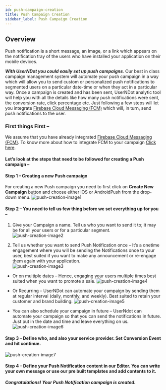 ```yaml
---
id: push-campaign-creation
title: Push Campaign Creation
sidebar_label: Push Campaign Creation
---
```

## Overview

Push notification is a short message, an image, or a link which appears on the notification tray of the users who have installed your application on their mobile devices.

***With UserNDot you could easily set up push campaigns***. Our best in class campaign management system will automate your push campaign in a way which will allow you to send custom or personalized push notifications to segmented users on a particular date-time or when they act in a particular way. Once a campaign is created and has been sent, UserNDot analytic tool will help you with all the details like how many push notifications were sent, the conversion rate, click percentage etc. Just following a few steps will let you integrate [Firebase Cloud Messaging (FCM)](https://firebase.google.com/docs/cloud-messaging/) which will, in turn, send push notifications to the user.
 

### First things First –
We assume that you have already integrated [Firebase Cloud Messaging (FCM)](https://firebase.google.com/docs/cloud-messaging/). To know more about how to integrate FCM to your campaign [Click here](/d/docs/integration/pushnotification-integration).

#### Let’s look at the steps that need to be followed for creating a Push campaign – 

#### Step 1 – Creating a new Push campaign
For creating a new Push campaign you need to first click on **Create New Campaign** button and choose either iOS or AndroidPush from the drop-down menu.
![push-creation-image1](/d/img/PushCampaignCreation/Push-Campaign-Creation-1.png)

#### Step 2 – You need to tell us few thing before we set everything up for you –
    
1.   Give your Campaign a name. Tell us who you want to send it to; it may be for all your users or for a particular segment.
![push-creation-image2](/d/img/PushCampaignCreation/Push-Campaign-Creation-2.png)

2.  Tell us whether you want to send Push Notification once – It’s a onetime engagement where you will be sending the Notifications once to your user, best suited if you want to make any announcement or re-engage them again with your application.      
![push-creation-image3](/d/img/PushCampaignCreation/Push-Campaign-Creation-3.png)

* Or on multiple dates – Hence, engaging your users multiple times best suited when you want to promote a sale.
![push-creation-image4](/d/img/PushCampaignCreation/Push-Campaign-Creation-4.png)

* Or Recurring – UserNDot can automate your campaign by sending them at regular interval (daily, monthly, and weekly). Best suited to retain your customer and brand building.
![push-creation-image5](/d/img/PushCampaignCreation/Push-Campaign-Creation-5.png)

* You can also schedule your campaign in future – UserNdot can automate your campaign so that you can send the notifications in future. Just put in the date and time and leave everything on us.
![push-creation-image6](/d/img/PushCampaignCreation/Push-Campaign-Creation-6.png)

#### Step 3 – Define who, and also your service provider. Set Conversion Event and hit continue. 
![push-creation-image7](/d/img/PushCampaignCreation/Push-Campaign-Creation-7.png)

#### Step 4 – Define your Push Notification content in our Editor. You can write your own message or use our pre built templates and add contents to it.


***Congratulations! Your Push Notification campaign is created.***